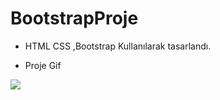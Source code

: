 # BootstrapProje
 

- HTML CSS ,Bootstrap Kullanılarak tasarlandı.

- Proje Gif

 <img src ="img/Bootstrapproje.gif">
